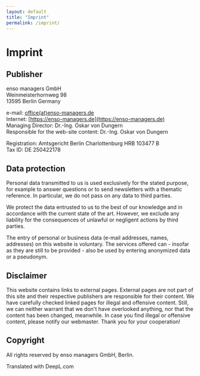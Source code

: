 ```yaml
---
layout: default
title: "Imprint"
permalink: /imprint/
---
```


# Imprint

## Publisher

enso managers GmbH<br/>
Weinmeisterhornweg 98<br/>
13595 Berlin Germany<br/>

e-mail: [office(at)enso-managers.de](mailto:office@enso-managers.de)<br/>
Internet: [https://enso-managers.de](https://enso-managers.de)<br/>
Managing Director: Dr.-Ing. Oskar von Dungern<br/>
Responsible for the web-site content: Dr.-Ing. Oskar von Dungern

Registration: Amtsgericht Berlin Charlottenburg HRB 103477 B<br/>
Tax ID: DE 250422178


## Data protection

Personal data transmitted to us is used exclusively for the stated purpose, for example to answer questions or to send newsletters with a thematic reference. In particular, we do not pass on any data to third parties.

We protect the data entrusted to us to the best of our knowledge and in accordance with the current state of the art. However, we exclude any liability for the consequences of unlawful or negligent actions by third parties.

The entry of personal or business data (e-mail addresses, names, addresses) on this website is voluntary. The services offered can - insofar as they are still to be provided - also be used by entering anonymized data or a pseudonym.


## Disclaimer

This website contains links to external pages. External pages are not part of this site and their respective publishers are responsible for their content. 
We have carefully checked linked pages for illegal and offensive content. 
Still, we can neither warrant that we don't have overlooked anything, nor that the content has been changed, meanwhile. 
In case you find illegal or offensive content, please notify our webmaster. Thank you for your cooperation!

## Copyright

All rights reserved by enso managers GmbH, Berlin.


Translated with DeepL.com
